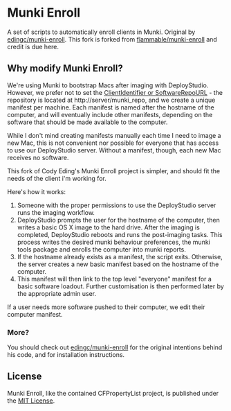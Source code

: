 # Munki Enroll

A set of scripts to automatically enroll clients in Munki. Original by [edingc/munki-enroll](https://github.com/edingc/munki-enroll). This fork is forked from [flammable/munki-enroll](https://github.com/flammable/munki-enroll) and credit is due here.

## Why modify Munki Enroll?

We're using Munki to bootstrap Macs after imaging with DeployStudio. However, we prefer not to set the [ClientIdentifier or SoftwareRepoURL](https://code.google.com/p/munki/wiki/configuration) - the repository is located at http://server/munki_repo, and we create a unique manifest per machine. Each manifest is named after the hostname of the computer, and will eventually include other manifests, depending on the software that should be made available to the computer.

While I don't mind creating manifests manually each time I need to image a new Mac, this is not convenient nor possible for everyone that has access to use our DeployStudio server. Without a manifest, though, each new Mac receives no software.

This fork of Cody Eding's Munki Enroll project is simpler, and should fit the needs of the client i'm working for.

Here's how it works:

1. Someone with the proper permissions to use the DeployStudio server runs the imaging workflow.
2. DeployStudio prompts the user for the hostname of the computer, then writes a basic OS X image to the hard drive.  After the imaging is completed, DeployStudio reboots and runs the post-imaging tasks. This process writes the desired munki behaviour preferences, the munki tools package and enrolls the computer into munki reports.
3. If the hostname already exists as a manifest, the script exits. Otherwise, the server creates a new basic manifest based on the hostname of the computer.
4. This manifest will then link to the top level "everyone" manifest for a basic software loadout. Further customisation is then performed later by the appropriate admin user.

If a user needs more software pushed to their computer, we edit their computer manifest.

### More?

You should check out [edingc/munki-enroll](https://github.com/edingc/munki-enroll) for the original intentions behind his code, and for installation instructions.

## License

Munki Enroll, like the contained CFPropertyList project, is published under the [MIT License](http://www.opensource.org/licenses/mit-license.php).
